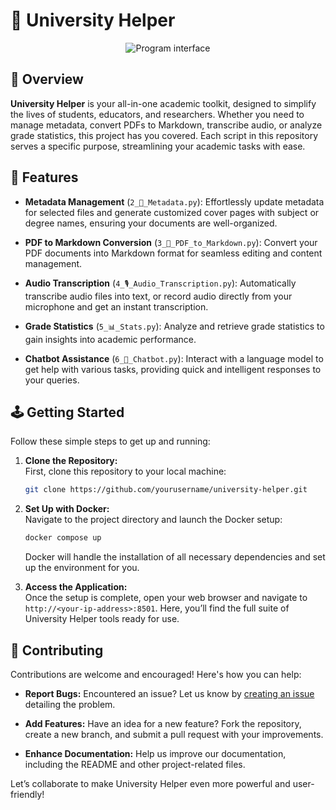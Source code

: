 # 🏫 University Helper

<div align="center">
  <img src="./images/app_image.png" alt="Program interface">
</div>

## 📝 Overview

**University Helper** is your all-in-one academic toolkit, designed to simplify the lives of students, educators, and researchers. Whether you need to manage metadata, convert PDFs to Markdown, transcribe audio, or analyze grade statistics, this project has you covered. Each script in this repository serves a specific purpose, streamlining your academic tasks with ease.

## 🚀 Features

- **Metadata Management** (`2_📝_Metadata.py`): Effortlessly update metadata for selected files and generate customized cover pages with subject or degree names, ensuring your documents are well-organized.
  
- **PDF to Markdown Conversion** (`3_📄_PDF_to_Markdown.py`): Convert your PDF documents into Markdown format for seamless editing and content management.

- **Audio Transcription** (`4_🎙️_Audio_Transcription.py`): Automatically transcribe audio files into text, or record audio directly from your microphone and get an instant transcription.

- **Grade Statistics** (`5_📊_Stats.py`): Analyze and retrieve grade statistics to gain insights into academic performance.

- **Chatbot Assistance** (`6_🤖_Chatbot.py`): Interact with a language model to get help with various tasks, providing quick and intelligent responses to your queries.

## 🕹️ Getting Started

Follow these simple steps to get up and running:

1. **Clone the Repository:**  
   First, clone this repository to your local machine:
   ```bash
   git clone https://github.com/yourusername/university-helper.git
   ```

2. **Set Up with Docker:**  
   Navigate to the project directory and launch the Docker setup:
   ```bash
   docker compose up
   ```
   Docker will handle the installation of all necessary dependencies and set up the environment for you.

3. **Access the Application:**  
   Once the setup is complete, open your web browser and navigate to `http://<your-ip-address>:8501`. Here, you’ll find the full suite of University Helper tools ready for use.

## 🤝 Contributing

Contributions are welcome and encouraged! Here's how you can help:

- **Report Bugs:** Encountered an issue? Let us know by [creating an issue](https://github.com/yourusername/university-helper/issues) detailing the problem.
  
- **Add Features:** Have an idea for a new feature? Fork the repository, create a new branch, and submit a pull request with your improvements.

- **Enhance Documentation:** Help us improve our documentation, including the README and other project-related files.

Let’s collaborate to make University Helper even more powerful and user-friendly!